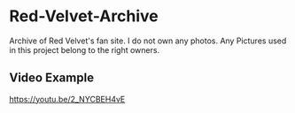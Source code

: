# Red-Velvet-Archive
Archive of Red Velvet's fan site. I do not own any photos. Any Pictures used in this project belong to the right owners.  
  
## Video Example  
https://youtu.be/2_NYCBEH4vE
